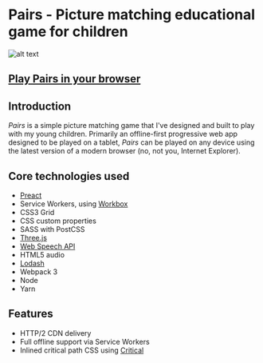 # **Pairs** - Picture matching educational game for children

![alt text](https://pairs.onge.co.uk/images/banner.jpg "Screenshot of Pairs")

## **[Play Pairs in your browser](https://pairs.onge.co.uk/)**

## Introduction

_Pairs_ is a simple picture matching game that I've designed and built to play with my young children. Primarily an offline-first progressive web app designed to be played on a tablet, _Pairs_ can be played on any device using the latest version of a modern browser (no, not you, Internet Explorer).

## Core technologies used

* [Preact](https://preactjs.com/)
* Service Workers, using [Workbox](https://workboxjs.org/)
* CSS3 Grid
* CSS custom properties
* SASS with PostCSS
* [Three.js](https://threejs.org/)
* [Web Speech API](https://developer.mozilla.org/en-US/docs/Web/API/Web_Speech_API)
* HTML5 audio
* [Lodash](https://lodash.com/)
* Webpack 3
* Node
* Yarn

## Features

* HTTP/2 CDN delivery
* Full offline support via Service Workers
* Inlined critical path CSS using [Critical](https://www.npmjs.com/package/critical)
    <!-- - 100/100 Progressive Web App score on [Lighthouse](https://developers.google.com/web/tools/lighthouse/)
* [WebPageTest](https://www.webpagetest.org) speed index of ~640
* Run through PageSpeedInsights
  -->

## Credits

_Pairs_ is built using a collection of third-party resources:

* https://fonts.google.com/specimen/Gloria+Hallelujah &ndash; Web font
* https://www.pexels.com/ &ndash; Royalty-free animal images
* https://freesound.org/ &ndash; Royalty-free sound effects
